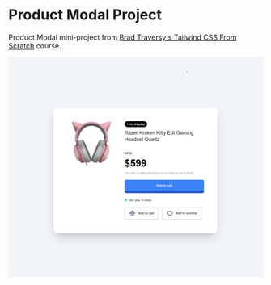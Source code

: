 # Product Modal Project

Product Modal mini-project from [Brad Traversy's Tailwind CSS From Scratch](https://www.udemy.com/course/tailwind-from-scratch/) course.

![Alt text](images/product-modal.png)
